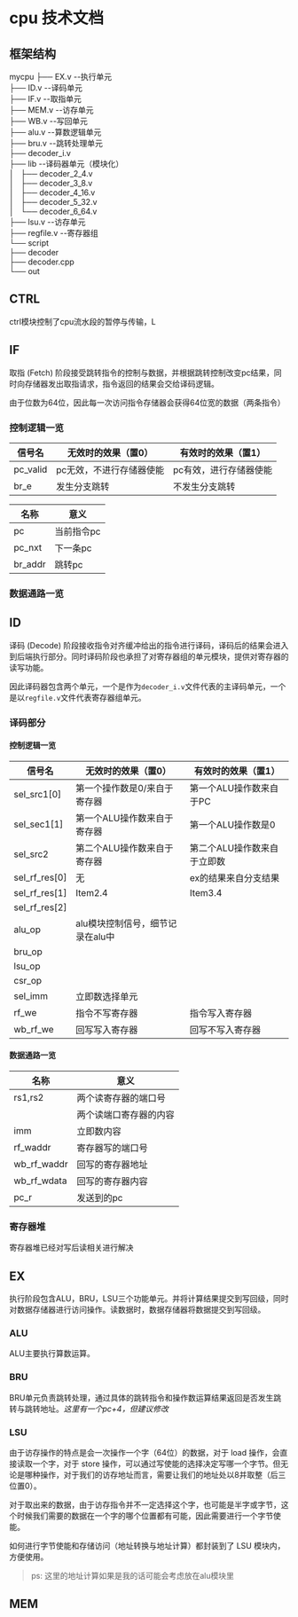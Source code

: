 # cpu 技术文档
## 框架结构
mycpu
├── EX.v                          --执行单元    
├── ID.v                          --译码单元    
├── IF.v                          --取指单元    
├── MEM.v                         --访存单元    
├── WB.v                          --写回单元    
├── alu.v                         --算数逻辑单元    
├── bru.v                         --跳转处理单元    
├── decoder_i.v       
├── lib                           --译码器单元（模块化）    
│   ├── decoder_2_4.v   
│   ├── decoder_3_8.v   
│   ├── decoder_4_16.v    
│   ├── decoder_5_32.v    
│   └── decoder_6_64.v    
├── lsu.v                         --访存单元    
├── regfile.v                     --寄存器组    
└── script    
    ├── decoder   
    ├── decoder.cpp   
    └── out   

## CTRL
ctrl模块控制了cpu流水段的暂停与传输，L

## IF
取指 (Fetch) 阶段接受跳转指令的控制与数据，并根据跳转控制改变pc结果，同时向存储器发出取指请求，指令返回的结果会交给译码逻辑。

由于位数为64位，因此每一次访问指令存储器会获得64位宽的数据（两条指令）

### 控制逻辑一览
| 信号名    | 无效时的效果（置0）    | 有效时的效果（置1）    |
|---------------- | --------------- | --------------- |
| pc_valid    | pc无效，不进行存储器使能    | pc有效，进行存储器使能    |
| br_e   | 发生分支跳转   | 不发生分支跳转   |

| 名称   | 意义    |
|--------------- | --------------- |
| pc   | 当前指令pc   |
| pc_nxt   | 下一条pc   |
| br_addr  | 跳转pc    |

### 数据通路一览
## ID
译码 (Decode) 阶段接收指令对齐缓冲给出的指令进行译码，译码后的结果会进入到后端执行部分。同时译码阶段也承担了对寄存器组的单元模块，提供对寄存器的读写功能。

因此译码器包含两个单元，一个是作为```decoder_i.v```文件代表的主译码单元，一个是以```regfile.v```文件代表寄存器组单元。

### 译码部分
#### 控制逻辑一览
| 信号名    | 无效时的效果（置0）    | 有效时的效果（置1）    |
|---------------- | --------------- | --------------- |
| sel_src1[0]    | 第一个操作数是0/来自于寄存器    |  第一个ALU操作数来自于PC    |
| sel_sec1[1]    | 第一个ALU操作数来自于寄存器    | 第一个ALU操作数是0    |
| sel_src2   | 第二个ALU操作数来自于寄存器  | 第二个ALU操作数来自于立即数   |
| sel_rf_res[0]   | 无 | ex的结果来自分支结果   |
| sel_rf_res[1]   | Item2.4   | Item3.4   |
| sel_rf_res[2]   |           |           |
| alu_op          | alu模块控制信号，细节记录在alu中 |           |
| bru_op          |           |           |
| lsu_op          |           |           |
| csr_op          |           |           |
| sel_imm         | 立即数选择单元 |    | 
| rf_we           | 指令不写寄存器| 指令写入寄存器 |
| wb_rf_we        | 回写写入寄存器 | 回写不写入寄存器 |

#### 数据通路一览
| 名称   | 意义    |
|--------------- | --------------- |
| rs1,rs2   | 两个读寄存器的端口号   |
|    | 两个读端口寄存器的内容   |
| imm   | 立即数内容   |
| rf_waddr   | 寄存器写的端口号   |
| wb_rf_waddr | 回写的寄存器地址 |
| wb_rf_wdata | 回写的寄存器内容 |
| pc_r     |  发送到的pc |


### 寄存器堆
寄存器堆已经对写后读相关进行解决

## EX
执行阶段包含ALU，BRU，LSU三个功能单元。并将计算结果提交到写回级，同时对数据存储器进行访问操作。读数据时，数据存储器将数据提交到写回级。

### ALU
ALU主要执行算数运算。

### BRU
BRU单元负责跳转处理，通过具体的跳转指令和操作数运算结果返回是否发生跳转与跳转地址。*这里有一个pc+4，但建议修改*

### LSU
由于访存操作的特点是会一次操作一个字（64位）的数据，对于 load 操作，会直接读取一个字，对于 store 操作，可以通过写使能的选择决定写哪一个字节。但无论是哪种操作，对于我们的访存地址而言，需要让我们的地址处以8并取整（后三位置0）。

对于取出来的数据，由于访存指令并不一定选择这个字，也可能是半字或字节，这个时候我们需要的数据在一个字的哪个位置都有可能，因此需要进行一个字节使能。

如何进行字节使能和存储访问（地址转换与地址计算）都封装到了 LSU 模块内，方便使用。

> ps: 这里的地址计算如果是我的话可能会考虑放在alu模块里

## MEM
